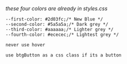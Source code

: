*these four colors are already in styles.css*

    --first-color: #2d03fc;/* New Blue */
    --second-color: #5a5a5a;/* Dark grey */
    --third-color: #aaaaaa;/* Lighter grey */
    --fourth-color: #ececec;/* Lightest grey */

    never use hover

    use btgButton as a css class if its a button 